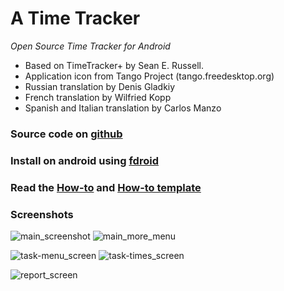 A Time Tracker 
==============
*Open Source Time Tracker for Android*


- Based on TimeTracker+ by Sean E. Russell.
- Application icon from Tango Project (tango.freedesktop.org)
- Russian translation by Denis Gladkiy
- French translation by Wilfried Kopp
- Spanish and Italian translation by Carlos Manzo

### Source code on [github](http://github.com/netmackan/ATimeTracker)

### Install on android using [fdroid](http://f-droid.org/repository/browse/?fdfilter=atimetracker&fdid=com.markuspage.android.atimetracker)

### Read the [How-to](https://cdn.rawgit.com/netmackan/ATimeTracker/master/android-timetracker/docs/howto.html) and [How-to template](https://cdn.rawgit.com/netmackan/ATimeTracker/master/android-timetracker/docs/howto.template.html)

### Screenshots

![main_screenshot](https://github.com/linuxcaffe/timew-android/blob/master/screenshots/main_screen.png) ![main_more_menu](https://github.com/linuxcaffe/timew-android/blob/master/screenshots/main-more-menu_screen.png)

![task-menu_screen](https://github.com/linuxcaffe/timew-android/blob/master/screenshots/task-menu_screen.png) ![task-times_screen](https://github.com/linuxcaffe/timew-android/blob/master/screenshots/task-times_screen.png)

![report_screen](https://github.com/linuxcaffe/timew-android/blob/master/screenshots/report_screen.png)


